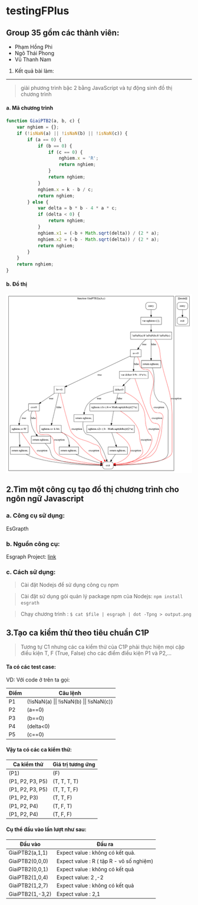 testingFPlus
============

Group 35 gồm các thành viên:
----------------------------

- Phạm Hồng Phi
- Ngô Thái Phong
- Vũ Thanh Nam

1. Kết quả bài làm:
-------------

>   giải phương trình bậc 2 bằng JavaScript và tự động sinh đồ thị chương trình

#### a. Mã chương trình
```js
function GiaiPTB2(a, b, c) {
    var nghiem = {};
    if (!isNaN(a) || !isNaN(b) || !isNaN(c)) {
        if (a == 0) {
            if (b == 0) {
                if (c == 0) {
                    nghiem.x = 'R';
                    return nghiem;
                }
                return nghiem;
            }
            nghiem.x = k - b / c;
            return nghiem;
        } else {
            var delta = b * b - 4 * a * c;
            if (delta < 0) {
                return nghiem;
            }
            nghiem.x1 = (-b + Math.sqrt(delta)) / (2 * a);
            nghiem.x2 = (-b - Math.sqrt(delta)) / (2 * a);
            return nghiem;
        }
    }
    return nghiem;
}
```
#### b. Đồ thị
![dothi](<output.png?raw=true>)

2.Tìm một công cụ tạo đồ thị chương trình cho ngôn ngữ Javascript
-----------------------------------------------------------------

### a. Công cụ sử dụng:

EsGrapth

### b. Nguồn công cụ:

Esgraph Project: [link](<https://github.com/Swatinem/esgraph>)

### c. Cách sử dụng:

>   Cài đặt Nodejs để sử dụng công cụ npm

>   Cài đặt sử dụng gói quản lý package npm của Nodejs: `npm install esgrath`

>   Chạy chương trình : `$ cat $file | esgraph | dot -Tpng > output.png`

3.Tạo ca kiểm thử theo tiêu chuẩn C1P
-------------------------------------

>Tương tự C1 nhưng các ca kiểm thử của C1P phải thực hiện mọi cặp điều kiện T, F
(True, False) cho các điểm điều kiện P1 và P2,...

#### Ta có các test case:

VD: Với code ở trên ta gọi:

 
Điểm  | Câu lệnh
------------- | -------------
P1  | (!isNaN(a) \|\| !isNaN(b) \|\| !isNaN(c)) 
P2  | (a==0)
 P3 | (b==0)                                    
 P4 | (delta\<0)                                
 P5 | (c==0)   
 
#### Vậy ta có các ca kiểm thử:

Ca kiểm thử | Giá trị tương ứng
------------|--------
(P1)| (F)
(P1, P2, P3, P5) | (T, T, T, T)
(P1, P2, P3, P5) | (T, T, T, F)
(P1, P2, P3) | (T, T, F)
(P1, P2, P4) | (T, F, T)
(P1, P2, P4) | (T, F, F)

#### Cụ thể đầu vào lần lượt như sau:

Đầu vào | Đầu ra
--------|-------
GiaiPTB2(a,1,1) | Expect value : không có kết quả.
GiaiPTB2(0,0,0) | Expect value : R ( tập R - vô số nghiệm)
GiaiPTB2(0,0,1) | Expect value : không có kết quả
GiaiPTB2(1,0,4) | Expect value: 2 ,-2
GiaiPTB2(1,2,7) | Expect value : không có kết quả
GiaiPTB2(1,-3,2) | Expect value : 2,1
